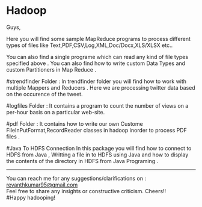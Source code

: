 # Hadoop

Guys,

Here you will find some sample MapReduce programs to process different types of files like Text,PDF,CSV,Log,XML,Doc/Docx,XLS/XLSX etc..

You can also find a single programe which can read any kind of file types specified above .
You can also find how to write custom Data Types and custom Partitioners in Map Reduce .

#strendfinder Folder :
In trendfinder folder you will find how to work with multiple Mappers and Reducers .
Here we are processing twitter data based on the occurence of the tweet. 

#logfiles Folder :
It contains a program to count the number of views on a per-hour basis on a particular web-site.  

#pdf Folder :
It contains how to write our own Custome FileInPutFormat,RecordReader classes in hadoop inorder to process PDF files .

#Java To HDFS Connection
In this package you will find how to connect to HDFS from Java , Writting a file in to HDFS using Java and how to display the contents of the directory in HDFS from Java Programing .

-----------------------------------------------------------------------------------------------------------------------------

You can reach me for any suggestions/clarifications on  : revanthkumar95@gmail.com                                              
Feel free to share any insights or constructive criticism. Cheers!!                                                           
#Happy hadooping!  

